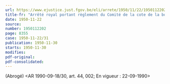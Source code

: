 ```yaml
---
url: https://www.ejustice.just.fgov.be/eli/arrete/1950/11/22/1950112202/justel
title-fr: "Arrêté royal portant règlement du Comité de la cote de la bourse de change et de fonds publics de Gand."
date: 1950-11-22
source:
number: 1950112202
page: 8355
case: 1950-11-22/31
publication: 1950-11-30
starts: 1950-11-30
modifies:
pdf-original:
pdf-consolidated:
---
```


(Abrogé) <AR 1990-09-18/30, art. 44, 002;  En vigueur :  22-09-1990>
